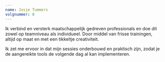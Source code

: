 ```yaml
---
name: Josje Tummers
volgnummer: 8
---
```


Ik verbind en versterk maatschappelijk gedreven professionals en doe dit zowel op teamniveau als individueel. Door middel van frisse trainingen, altijd op maat en met een tikkeltje creativiteit.

Ik zet me ervoor in dat mijn sessies onderbouwd en praktisch zijn, zodat je de aangereikte tools de volgende dag al kan implementeren.
